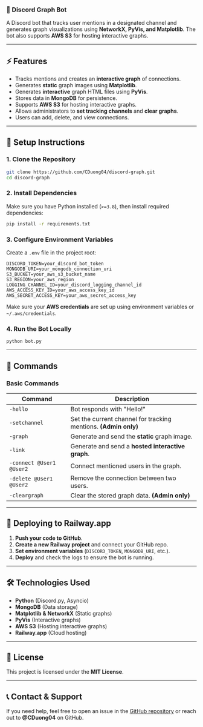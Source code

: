 ### **📌 Discord Graph Bot**  
A Discord bot that tracks user mentions in a designated channel and generates graph visualizations using **NetworkX, PyVis, and Matplotlib**. The bot also supports **AWS S3** for hosting interactive graphs.

---

## **⚡ Features**
- Tracks mentions and creates an **interactive graph** of connections.
- Generates **static** graph images using **Matplotlib**.
- Generates **interactive** graph HTML files using **PyVis**.
- Stores data in **MongoDB** for persistence.
- Supports **AWS S3** for hosting interactive graphs.
- Allows administrators to **set tracking channels** and **clear graphs**.
- Users can add, delete, and view connections.

---

## **🚀 Setup Instructions**

### **1. Clone the Repository**
```bash
git clone https://github.com/CDuong04/discord-graph.git
cd discord-graph
```

### **2. Install Dependencies**
Make sure you have Python installed (`>=3.8`), then install required dependencies:
```bash
pip install -r requirements.txt
```

### **3. Configure Environment Variables**
Create a `.env` file in the project root:
```
DISCORD_TOKEN=your_discord_bot_token
MONGODB_URI=your_mongodb_connection_uri
S3_BUCKET=your_aws_s3_bucket_name
S3_REGION=your_aws_region
LOGGING_CHANNEL_ID=your_discord_logging_channel_id
AWS_ACCESS_KEY_ID=your_aws_access_key_id
AWS_SECRET_ACCESS_KEY=your_aws_secret_access_key
```
Make sure your **AWS credentials** are set up using environment variables or `~/.aws/credentials`.

### **4. Run the Bot Locally**
```bash
python bot.py
```

---

## **📖 Commands**

### **Basic Commands**
| Command            | Description                                        |
|--------------------|----------------------------------------------------|
| `-hello`          | Bot responds with "Hello!"                         |
| `-setchannel`     | Set the current channel for tracking mentions. **(Admin only)** |
| `-graph`          | Generate and send the **static** graph image.      |
| `-link`           | Generate and send a **hosted interactive graph**.  |
| `-connect @User1 @User2` | Connect mentioned users in the graph. |
| `-delete @User1 @User2` | Remove the connection between two users. |
| `-cleargraph`     | Clear the stored graph data. **(Admin only)** |

---

## **🚀 Deploying to Railway.app**
1. **Push your code to GitHub**.
2. **Create a new Railway project** and connect your GitHub repo.
3. **Set environment variables** (`DISCORD_TOKEN`, `MONGODB_URI`, etc.).
4. **Deploy** and check the logs to ensure the bot is running.

---

## **🛠 Technologies Used**
- **Python** (Discord.py, Asyncio)
- **MongoDB** (Data storage)
- **Matplotlib & NetworkX** (Static graphs)
- **PyVis** (Interactive graphs)
- **AWS S3** (Hosting interactive graphs)
- **Railway.app** (Cloud hosting)

---

## **📜 License**
This project is licensed under the **MIT License**.

---

## **📞 Contact & Support**
If you need help, feel free to open an issue in the [GitHub repository](https://github.com/CDuong04/discord-graph) or reach out to **@CDuong04** on GitHub.
